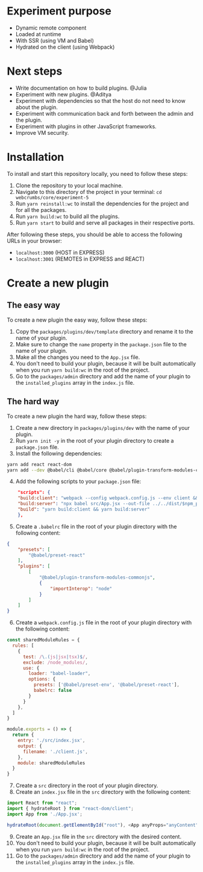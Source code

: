 # Experiment purpose
- Dynamic remote component
- Loaded at runtime 
- With SSR (using VM and Babel)
- Hydrated on the client (using Webpack)

# Next steps
- Write documentation on how to build plugins. @Julia
- Experiment with new plugins. @Aditya
- Experiment with dependencies so that the host do not need to know about the plugin.
- Experiment with communication back and forth between the admin and the plugin.
- Experiment with plugins in other JavaScript frameworks.
- Improve VM security.

# Installation
To install and start this repository locally, you need to follow these steps:

1. Clone the repository to your local machine.
2. Navigate to this directory of the project in your terminal: `cd webcrumbs/core/experiment-5`
3. Run `yarn reinstall:wc` to install the dependencies for the project and for all the packages.
4. Run `yarn build:wc` to build all the plugins.
5. Run `yarn start` to build and serve all packages in their respective ports.

After following these steps, you should be able to access the following URLs in your browser:

- `localhost:3000` (HOST in EXPRESS)
- `localhost:3001` (REMOTES in EXPRESS and REACT)

# Create a new plugin

## The easy way

To create a new plugin the easy way, follow these steps:

1. Copy the `packages/plugins/dev/template` directory and rename it to the name of your plugin.
2. Make sure to change the `name` property in the `package.json` file to the name of your plugin.
3. Make all the changes you need to the `App.jsx` file.
4. You don't need to build your plugin, because it will be built automatically when you run `yarn build:wc` in the root of the project.
5. Go to the `packages/admin` directory and add the name of your plugin to the `installed_plugins` array in the `index.js` file.

## The hard way

To create a new plugin the hard way, follow these steps:

1. Create a new directory in `packages/plugins/dev` with the name of your plugin.
2. Run `yarn init -y` in the root of your plugin directory to create a `package.json` file.
3. Install the following dependencies:
``` bash
yarn add react react-dom
yarn add --dev @babel/cli @babel/core @babel/plugin-transform-modules-commonjs @babel/preset-env @babel/preset-react babel-loader webpack webpack-cli webpack-node-externals
```
4. Add the following scripts to your `package.json` file:
``` json
    "scripts": {
    "build:client": "webpack --config webpack.config.js --env client && mkdir -p ../../dist/$npm_package_name && mv ./dist/client.js ../../dist/$npm_package_name/",
    "build:server": "npx babel src/App.jsx --out-file ../../dist/$npm_package_name/server.js",
    "build": "yarn build:client && yarn build:server"
    },
```
5. Create a `.babelrc` file in the root of your plugin directory with the following content:
``` json
{
    "presets": [
        "@babel/preset-react"
    ],
    "plugins": [
        [
            "@babel/plugin-transform-modules-commonjs",
            {
                "importInterop": "node"
            }
        ]
    ]
}
```
6. Create a `webpack.config.js` file in the root of your plugin directory with the following content:
``` javascript
const sharedModuleRules = {
  rules: [
    {
      test: /\.(js|jsx|tsx)$/,
      exclude: /node_modules/,
      use: {
        loader: "babel-loader",
        options: {
          presets: ['@babel/preset-env', '@babel/preset-react'],
          babelrc: false
        }
      }
    },
  ]
}

module.exports = () => {
  return {
    entry: './src/index.jsx',
    output: {
      filename: './client.js',
    },
    module: sharedModuleRules
  }
}
```
7. Create a `src` directory in the root of your plugin directory.
8. Create an `index.jsx` file in the `src` directory with the following content:
``` javascript
import React from "react";
import { hydrateRoot } from "react-dom/client";
import App from './App.jsx';

hydrateRoot(document.getElementById("root"), <App anyProps="anyContent" />);
```
9. Create an `App.jsx` file in the `src` directory with the desired content.
10. You don't need to build your plugin, because it will be built automatically when you run `yarn build:wc` in the root of the project.
11. Go to the `packages/admin` directory and add the name of your plugin to the `installed_plugins` array in the `index.js` file.